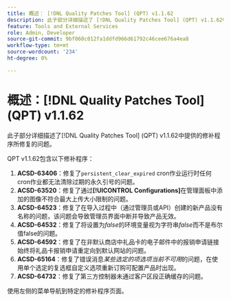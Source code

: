 ```yaml
---
title: 概述： [!DNL Quality Patches Tool] (QPT) v1.1.62
description: 此子部分详细描述了 [!DNL Quality Patches Tool] (QPT) v1.1.62中提供的修补程序所修复的问题。
feature: Tools and External Services
role: Admin, Developer
source-git-commit: 9bf060c012fa1ddfd966d61792c46cee676a4ea8
workflow-type: tm+mt
source-wordcount: '234'
ht-degree: 0%

---
```


# 概述：[!DNL Quality Patches Tool] (QPT) v1.1.62

此子部分详细描述了[!DNL Quality Patches Tool] (QPT) v1.1.62中提供的修补程序所修复的问题。

QPT v1.1.62包含以下修补程序：

1. **ACSD-63406**：修复了`persistent_clear_expired` cron作业运行时任何cron作业都无法清除过期的永久引号的问题。
1. **ACSD-63520**：修复了通过&#x200B;**[!UICONTROL Configurations]**&#x200B;在管理面板中添加的图像不符合最大上传大小限制的问题。
1. **ACSD-64523**：修复了在导入过程中（通过管理员或API）创建的新产品没有名称的问题，该问题会导致管理员界面中断并导致产品无效。
1. **ACSD-64532**：修复了将设置为&#x200B;*false*&#x200B;的环境变量视为字符串&#x200B;*false*&#x200B;而不是布尔值false的问题。
1. **ACSD-64592**：修复了在非默认商店中礼品卡的电子邮件中的报销申请链接始终将礼品卡报销申请重定向到默认网站的问题。
1. **ACSD-65164**：修复了错误消息&#x200B;*某些选定的项选项当前不可用*&#x200B;的问题，在使用单个选定的复选框自定义选项重新订购可配置产品时出现。
1. **ACSD-64732**：修复了第三方控制器未通过客户区段正确缓存的问题。

使用左侧的菜单导航到特定的修补程序页面。
